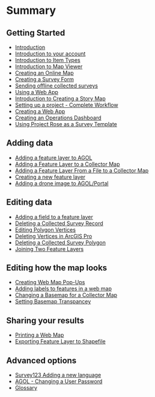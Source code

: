 <!--
This is a list of all of the questions available in the FAQ. Questions must be linked to from this file to be visible via search.
-->

# Summary

## Getting Started

* [Introduction](home.md)
* [Introduction to your account](intro_to_account/index.md)
* [Introduction to Item Types](intro_to_itemtypes/index.md)
* [Introduction to Map Viewer](intro_to_mapviewer/index.md)
* [Creating an Online Map](create_webmap/index.md)
* [Creating a Survey Form](create_survey/index.md)
* [Sending offline collected surveys](send_collected_surveys/index.md)
* [Using a Web App](using_a_webapp/index.md)
* [Introduction to Creating a Story Map](intro_to_storymap/index.md)
* [Setting up a project - Complete Workflow](setup_prj_full_workflow/index.md)
* [Creating a Web App](create_webapp/index.md)
* [Creating an Operations Dashboard](create_ops_dashboard/index.md)
* [Using Project Rose as a Survey Template](use_projectrose_as_template/index.md)

## Adding data

* [Adding a feature layer to AGOL](add_fl_in_AGOL/index.md)
* [Adding a Feature Layer to a Collector Map](add_fl_to_collectormap/index.md)
* [Adding a Feature Layer From a File to a Collector Map](add_fl_to_collector_map/index.md)
* [Creating a new feature layer](create_new_fl/index.md)
* [Adding a drone image to AGOL/Portal](add_img_to_AGOL/index.md)

## Editing data

* [Adding a field to a feature layer](add_field/index.md)
* [Deleting a Collected Survey Record](delete_survey_record/index.md)
* [Editing Polygon Vertices](editing_vertices/index.md)
* [Deleting Vertices in ArcGIS Pro](delete_vertics_ArcPro/index.md)
* [Deleting a Collected Survey Polygon](delete_collected_polygon/index.md)
* [Joining Two Feature Layers](join_two_layers/index.md)

## Editing how the map looks

* [Creating Web Map Pop-Ups](add_webmap_popup/index.md)
* [Adding labels to features in a web map](labeling_features/index.md)
* [Changing a Basemap for a Collector Map](chg_basemap_for_collectormap/index.md)
* [Setting Basemap Transpancey](set_basemap_trans/index.md)

## Sharing your results

* [Printing a Web Map](print_webmap/index.md)
* [Exporting Feature Layer to Shapefile](export_fl_to_shp/index.md)

## Advanced options

* [Survey123 Adding a new language](s123_add_new_lang/index.md)
* [AGOL - Changing a User Password](chg_usr_pwd/index.md)
* [Glossary](glossary.md) <!-- Do not delete this, it appears that builds fail without this -->

